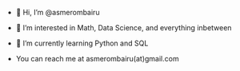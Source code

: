 - 👋 Hi, I’m @asmerombairu
- 👀 I’m interested in Math, Data Science, and everything inbetween
- 🌱 I’m currently learning Python and SQL

- You can reach me at asmerombairu(at)gmail.com
